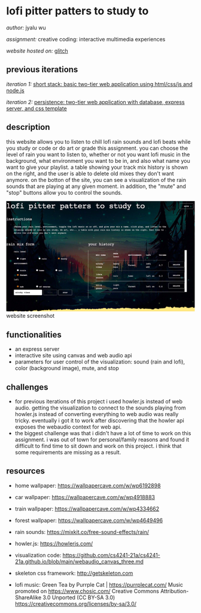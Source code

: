 lofi pitter patters to study to
===
*author:* jyalu wu

*assignment:* creative coding: interactive multimedia experiences

*website hosted on:* [glitch](https://a4-jwu2018.glitch.me/)

previous iterations
---
*iteration 1:* [short stack: basic two-tier web application using html/css/js and node.js](https://github.com/jwu2018/a2-shortstack)

*iteration 2:* [persistence: two-tier web application with database, express server, and css template](https://github.com/cs4241-21a/a3-persistence)

description
---
this website allows you to listen to chill lofi rain sounds and lofi beats while you study or code or do art or grade this assignment. you can choose the level of rain you want to listen to, whether or not you want lofi music in the background, what environment you want to be in, and also what name you want to give your playlist. a table showing your track mix history is shown on the right, and the user is able to delete old mixes they don't want anymore. on the botton of the site, you can see a visualization of the rain sounds that are playing at any given moment. in addition, the "mute" and "stop" buttons allow you to control the sounds.

![website screenshot](screenshots/screenshot.png)
website screenshot

functionalities
---
- an express server
- interactive site using canvas and web audio api
- parameters for user control of the visualization: sound (rain and lofi), color (background image), mute, and stop

challenges
---
- for previous iterations of this project i used howler.js instead of web audio. getting the visualization to connect to the sounds playing from howler.js instead of converting everything to web audio was really tricky. eventually i got it to work after discovering that the howler api exposes the webaudio context for web api.
- the biggest challenge was that i didn't have a lot of time to work on this assignment. i was out of town for personal/family reasons and found it difficult to find time to sit down and work on this project. i think that some requirements are missing as a result.

resources
---
- home wallpaper: https://wallpapercave.com/w/wp6192898
- car wallpaper: https://wallpapercave.com/w/wp4918883
- train wallpaper: https://wallpapercave.com/w/wp4334662
- forest wallpaper: https://wallpapercave.com/w/wp4649496

- rain sounds: https://mixkit.co/free-sound-effects/rain/

- howler.js: https://howlerjs.com/
- visualization code: https://github.com/cs4241-21a/cs4241-21a.github.io/blob/main/webaudio_canvas_three.md

- skeleton css framework: http://getskeleton.com

- lofi music:
Green Tea by Purrple Cat | https://purrplecat.com/
Music promoted on https://www.chosic.com/
Creative Commons Attribution-ShareAlike 3.0 Unported (CC BY-SA 3.0)
https://creativecommons.org/licenses/by-sa/3.0/
